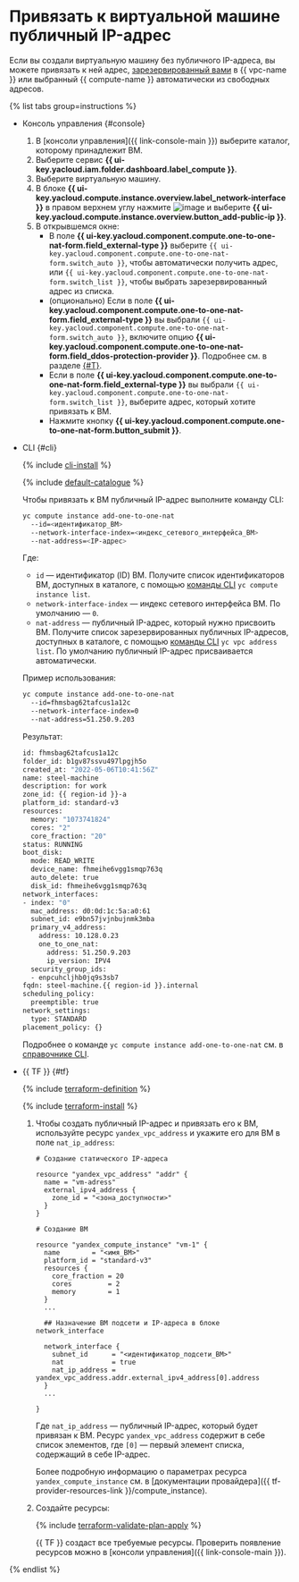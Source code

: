 # Привязать к виртуальной машине публичный IP-адрес

Если вы создали виртуальную машину без публичного IP-адреса, вы можете привязать к ней адрес, [зарезервированный вами](../../../vpc/operations/get-static-ip.md) в {{ vpc-name }} или выбранный {{ compute-name }} автоматически из свободных адресов.

{% list tabs group=instructions %}

- Консоль управления {#console}

  1. В [консоли управления]({{ link-console-main }}) выберите каталог, которому принадлежит ВМ.
  1. Выберите сервис **{{ ui-key.yacloud.iam.folder.dashboard.label_compute }}**.
  1. Выберите виртуальную машину.
  1. В блоке **{{ ui-key.yacloud.compute.instance.overview.label_network-interface }}** в правом верхнем углу нажмите ![image](../../../_assets/horizontal-ellipsis.svg) и выберите **{{ ui-key.yacloud.compute.instance.overview.button_add-public-ip }}**.
  1. В открывшемся окне:
     * В поле **{{ ui-key.yacloud.component.compute.one-to-one-nat-form.field_external-type }}** выберите `{{ ui-key.yacloud.component.compute.one-to-one-nat-form.switch_auto }}`, чтобы автоматически получить адрес, или `{{ ui-key.yacloud.component.compute.one-to-one-nat-form.switch_list }}`, чтобы выбрать зарезервированный адрес из списка.
     * (опционально) Если в поле **{{ ui-key.yacloud.component.compute.one-to-one-nat-form.field_external-type }}** вы выбрали `{{ ui-key.yacloud.component.compute.one-to-one-nat-form.switch_auto }}`, включите опцию **{{ ui-key.yacloud.component.compute.one-to-one-nat-form.field_ddos-protection-provider }}**. Подробнее см. в разделе [{#T}](../../../vpc/ddos-protection/index.md).
     * Если в поле **{{ ui-key.yacloud.component.compute.one-to-one-nat-form.field_external-type }}** вы выбрали `{{ ui-key.yacloud.component.compute.one-to-one-nat-form.switch_list }}`, выберите адрес, который хотите привязать к ВМ.
     * Нажмите кнопку **{{ ui-key.yacloud.component.compute.one-to-one-nat-form.button_submit }}**.

- CLI {#cli}

    {% include [cli-install](../../../_includes/cli-install.md) %}

    {% include [default-catalogue](../../../_includes/default-catalogue.md) %}

    Чтобы привязать к ВМ публичный IP-адрес выполните команду CLI:

    ```bash
    yc compute instance add-one-to-one-nat
      --id=<идентификатор_ВМ> 
      --network-interface-index=<индекс_сетевого_интерфейса_ВМ> 
      --nat-address=<IP-адрес>
    ```

    Где:

    * `id` — идентификатор (ID) ВМ. Получите список идентификаторов ВМ, доступных в каталоге, с помощью [команды CLI](../../../cli/cli-ref/managed-services/compute/instance/list.md) `yc compute instance list`.
    * `network-interface-index` — индекс сетевого интерфейса ВМ. По умолчанию — `0`.
    * `nat-address` — публичный IP-адрес, который нужно присвоить ВМ. Получите список зарезервированных публичных IP-адресов, доступных в каталоге, с помощью [команды CLI](../../../cli/cli-ref/managed-services/vpc/address/list.md) `yc vpc address list`. По умолчанию публичный IP-адрес присваивается автоматически.

    Пример использования:

    ```bash
    yc compute instance add-one-to-one-nat
      --id=fhmsbag62tafcus1a12c 
      --network-interface-index=0
      --nat-address=51.250.9.203
    ```    

    Результат:

    ```bash
    id: fhmsbag62tafcus1a12c
    folder_id: b1gv87ssvu497lpgjh5o
    created_at: "2022-05-06T10:41:56Z"
    name: steel-machine
    description: for work
    zone_id: {{ region-id }}-a
    platform_id: standard-v3
    resources:
      memory: "1073741824"
      cores: "2"
      core_fraction: "20"
    status: RUNNING
    boot_disk:
      mode: READ_WRITE
      device_name: fhmeihe6vgg1smqp763q
      auto_delete: true
      disk_id: fhmeihe6vgg1smqp763q
    network_interfaces:
    - index: "0"
      mac_address: d0:0d:1c:5a:a0:61
      subnet_id: e9bn57jvjnbujnmk3mba
      primary_v4_address:
        address: 10.128.0.23
        one_to_one_nat:
          address: 51.250.9.203
          ip_version: IPV4
      security_group_ids:
      - enpcuhcljhb0jq9s3sb7
    fqdn: steel-machine.{{ region-id }}.internal
    scheduling_policy:
      preemptible: true
    network_settings:
      type: STANDARD
    placement_policy: {}
    ```

    Подробнее о команде `yc compute instance add-one-to-one-nat` см. в [справочнике CLI](../../../cli/cli-ref/managed-services/compute/instance/add-one-to-one-nat.md).

- {{ TF }} {#tf}

  {% include [terraform-definition](../../../_tutorials/terraform-definition.md) %}

  {% include [terraform-install](../../../_includes/terraform-install.md) %}

  1. Чтобы создать публичный IP-адрес и привязать его к ВМ, используйте ресурс `yandex_vpc_address` и укажите его для ВМ в поле `nat_ip_address`:

      ```hcl
      # Создание статического IP-адреса

      resource "yandex_vpc_address" "addr" {
        name = "vm-adress"
        external_ipv4_address {
          zone_id = "<зона_доступности>"
        }
      }

      # Создание ВМ

      resource "yandex_compute_instance" "vm-1" {
        name        = "<имя_ВМ>"
        platform_id = "standard-v3"
        resources {
          core_fraction = 20
          cores         = 2
          memory        = 1
        }
        ...

        ## Назначение ВМ подсети и IP-адреса в блоке network_interface

        network_interface {
          subnet_id      = "<идентификатор_подсети_ВМ>"
          nat            = true
          nat_ip_address = yandex_vpc_address.addr.external_ipv4_address[0].address
        }
        ...

      }
      ```

      Где `nat_ip_address` — публичный IP-адрес, который будет привязан к ВМ. Ресурс `yandex_vpc_address` содержит в себе список элементов, где `[0]` — первый элемент списка, содержащий в себе IP-адрес.

      Более подробную информацию о параметрах ресурса `yandex_compute_instance` см. в [документации провайдера]({{ tf-provider-resources-link }}/compute_instance).

  1. Создайте ресурсы:

      {% include [terraform-validate-plan-apply](../../../_tutorials/terraform-validate-plan-apply.md) %}

      {{ TF }} создаст все требуемые ресурсы. Проверить появление ресурсов можно в [консоли управления]({{ link-console-main }}).

{% endlist %}
